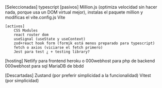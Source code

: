 [Seleccionadas]
    typescript
    [pasivos]
        Million.js (optimiza velocidad sin hacer nada, porque usa un DOM virtual mejor), instalas el paquete million y modificas el vite.config.js
        Vite

    [activos]
        CSS Modules
        react router dom
        useSignal (useState y useContext)
        zod+react hook form (formik está menos preparado para typescript)
        fetch o axios (viciarse el fetch primero)
        Jest para test ¿ + testing library?

[hosting]
    Netlify                 para frontend
    heroku o 000webhost     para php de backend
    000webhost              para sql MariaDB de bbdd

[Descartadas]
    Zustand (por preferir simplicidad a la funcionalidad)
    Vitest (por simplicidad)